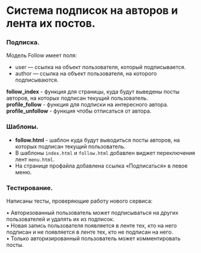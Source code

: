 # Система подписок на авторов и лента их постов.   

### Подписка.  

Модель Follow имеет поля:   

- user — ссылка на объект пользователя, который подписывается.     
- author — ссылка на объект пользователя, на которого подписываются.     

**follow_index** - функция для страницы, куда будут выведены посты авторов, на которых подписан текущий пользователь.     
**profile_follow** - функция для подписки на интересного автора.     
**profile_unfollow** - функция чтобы отписаться от автора.  

### Шаблоны.   

- **follow.html** - шаблон куда будут выводиться посты авторов, на которых подписан текущий пользователь.   
- В шаблоны ```index.html``` и ```follow.html``` добавлен виджет переключения лент ```menu.html```.   
- На странице профайла добавлена ссылка «Подписаться» в левое меню.   

### Тестирование.   

Написаны тесты, проверяющие работу нового сервиса:   

•	Авторизованный пользователь может подписываться на других пользователей и удалять их из подписок.    
•	Новая запись пользователя появляется в ленте тех, кто на него подписан и не появляется в ленте тех, кто не подписан на него.   
•	Только авторизированный пользователь может комментировать посты.   
